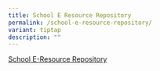 ```yaml
---
title: School E Resource Repository
permalink: /school-e-resource-repository/
variant: tiptap
description: ""
---
```

<p><a href="https://schoolibrary.moe.edu.sg/junyuansec/cgi-bin/spydus.exe/MSGTRN/WPAC/HOME" rel="noopener noreferrer nofollow" target="_blank">School E-Resource Repository</a>
</p>